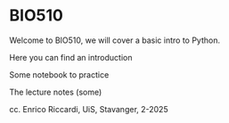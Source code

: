 BIO510
======

Welcome to BIO510, we will cover a basic intro to Python.

Here you can find an introduction

Some notebook to practice

The lecture notes (some)


cc. Enrico Riccardi, UiS, Stavanger, 2-2025
